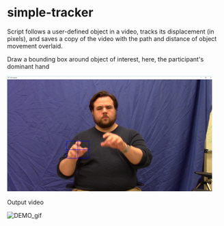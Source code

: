 # simple-tracker

Script follows a user-defined object in a video, tracks its displacement (in pixels), and saves a copy of the video with the path and distance of object movement overlaid. 

Draw a bounding box around object of interest, here, the participant's dominant hand

![DEMO_bb](/outpy_0.png)

Output video

![DEMO_gif](/outpy.gif)
